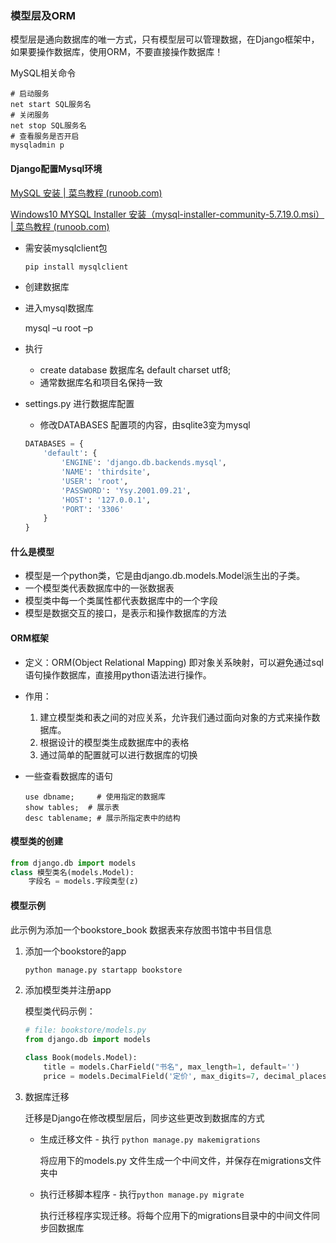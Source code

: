 ### 模型层及ORM

模型层是通向数据库的唯一方式，只有模型层可以管理数据，在Django框架中，如果要操作数据库，使用ORM，不要直接操作数据库！

MySQL相关命令

```mysql
# 启动服务
net start SQL服务名
# 关闭服务
net stop SQL服务名
# 查看服务是否开启
mysqladmin p

```

#### Django配置Mysql环境

[MySQL 安装 | 菜鸟教程 (runoob.com)](https://www.runoob.com/mysql/mysql-install.html)

[Windows10 MYSQL Installer 安装（mysql-installer-community-5.7.19.0.msi） | 菜鸟教程 (runoob.com)](https://www.runoob.com/w3cnote/windows10-mysql-installer.html)

- 需安装mysqlclient包

  ```python
  pip install mysqlclient
  ```

- 创建数据库

- 进入mysql数据库

  mysql –u root –p

- 执行

  - create database 数据库名 default charset utf8;
  - 通常数据库名和项目名保持一致

- settings.py 进行数据库配置

  - 修改DATABASES 配置项的内容，由sqlite3变为mysql

  ```PYTHON
  DATABASES = {
      'default': {
          'ENGINE': 'django.db.backends.mysql',
          'NAME': 'thirdsite',
          'USER': 'root',
          'PASSWORD': 'Ysy.2001.09.21',
          'HOST': '127.0.0.1',
          'PORT': '3306'
      }
  }
  ```

#### 什么是模型

- 模型是一个python类，它是由django.db.models.Model派生出的子类。
- 一个模型类代表数据库中的一张数据表
- 模型类中每一个类属性都代表数据库中的一个字段
- 模型是数据交互的接口，是表示和操作数据库的方法

#### ORM框架

- 定义：ORM(Object Relational Mapping) 即对象关系映射，可以避免通过sql语句操作数据库，直接用python语法进行操作。
- 作用：
  1. 建立模型类和表之间的对应关系，允许我们通过面向对象的方式来操作数据库。
  2. 根据设计的模型类生成数据库中的表格
  3. 通过简单的配置就可以进行数据库的切换

- 一些查看数据库的语句

  ```mysql
  use dbname;     # 使用指定的数据库
  show tables;	# 展示表
  desc tablename; # 展示所指定表中的结构
  ```

#### 模型类的创建

```python
from django.db import models
class 模型类名(models.Model):
    字段名 = models.字段类型(z)
```



#### 模型示例

此示例为添加一个bookstore_book 数据表来存放图书馆中书目信息

1. 添加一个bookstore的app

   ```python
   python manage.py startapp bookstore
   ```

2. 添加模型类并注册app

   模型类代码示例：

   ```python
   # file: bookstore/models.py
   from django.db import models
   
   class Book(models.Model):
       title = models.CharField("书名", max_length=1, default='')
       price = models.DecimalField('定价', max_digits=7, decimal_places=2, default=0.0)
   ```

3. 数据库迁移

   迁移是Django在修改模型层后，同步这些更改到数据库的方式

   - 生成迁移文件 - 执行 `python manage.py makemigrations`

     将应用下的models.py 文件生成一个中间文件，并保存在migrations文件夹中

   - 执行迁移脚本程序 - 执行`python manage.py migrate`

     执行迁移程序实现迁移。将每个应用下的migrations目录中的中间文件同步回数据库

